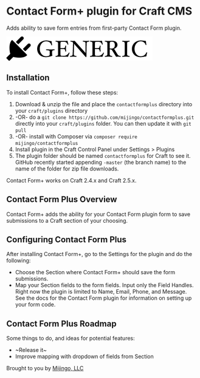 # Contact Form+ plugin for Craft CMS

Adds ability to save form entries from first-party Contact Form plugin.

![Screenshot](resources/screenshots/plugin_logo.png)

## Installation

To install Contact Form+, follow these steps:

1. Download & unzip the file and place the `contactformplus` directory into your `craft/plugins` directory
2.  -OR- do a `git clone https://github.com/mijingo/contactformplus.git` directly into your `craft/plugins` folder.  You can then update it with `git pull`
3.  -OR- install with Composer via `composer require mijingo/contactformplus`
4. Install plugin in the Craft Control Panel under Settings > Plugins
5. The plugin folder should be named `contactformplus` for Craft to see it.  GitHub recently started appending `-master` (the branch name) to the name of the folder for zip file downloads.

Contact Form+ works on Craft 2.4.x and Craft 2.5.x.

## Contact Form Plus Overview

Contact Form+ adds the ability for your Contact Form plugin form to save submissions to a Craft section of your choosing.

## Configuring Contact Form Plus

After installing Contact Form+, go to the Settings for the plugin and do the following:

* Choose the Section where Contact Form+ should save the form submissions.
* Map your Section fields to the form fields. Input only the Field Handles. Right now the plugin is limited to Name, Email, Phone, and Message. See the docs for the Contact Form plugin for information on setting up your form code.


## Contact Form Plus Roadmap

Some things to do, and ideas for potential features:

* ~Release it~
* Improve mapping with dropdown of fields from Section

Brought to you by [Mijingo, LLC](https://mijingo.com)
